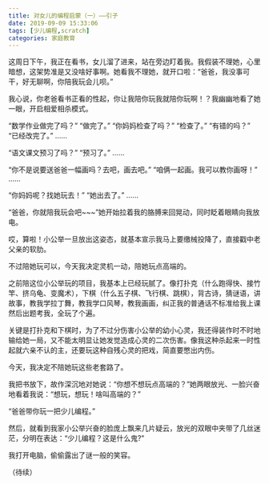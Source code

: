 ```yaml
---
title: 对女儿的编程启蒙（一）——引子
date: 2019-09-09 15:33:06
tags: [少儿编程,scratch]
categories: 家庭教育
---
```

这周日下午，我正在看书，女儿溜了进来，站在旁边盯着我。我假装不理她，心里暗想，这架势准是又没啥好事啊。她看我不理她，就开口啦：“爸爸，我没事可干，好无聊啊，你陪我玩会儿呗。”

我心说，你老爸看书正看的性起，你让我陪你玩我就陪你玩啊！？我幽幽地看了她一眼，开启相爱相杀模式。

“数学作业做完了吗？”
“做完了。”
“你妈妈检查了吗？”
“检查了。”
“有错的吗？”
“已经改完了。”
……

“语文课文预习了吗？”
“预习了。”
……

“你不是说要送爸爸一幅画吗？去吧，画去吧。”
“咱俩一起画。我可以教你画呀！”
……

“你妈妈呢？找她玩去！”
“她出去了。”
……

“爸爸，你就陪我玩会吧~~~”她开始拉着我的胳膊来回晃动，同时眨着眼睛向我放电。

哎，算啦！小公举一旦放出这姿态，就基本宣示我马上要缴械投降了，直接戳中老父亲的软肋。

不过陪她玩可以，今天我决定灵机一动，陪她玩点高端的。

之前陪这位小公举玩的项目，我基本上已经玩腻了。像打扑克（什么跑得快、接竹竿、挤乌龟、变魔术），下棋（什么五子棋、飞行棋、跳棋），背古诗，猜谜语，讲故事，教我学拉丁舞，教我学口风琴，教我画画，纠正我的普通话不标准给我上课然后出题考我，全玩了个遍。

关键是打扑克和下棋时，为了不过分伤害小公举的幼小心灵，我还得装作时不时地输给她一局，又不能太明显让她发觉造成心灵的二次伤害。像我这种杀起来一时性起就六亲不认的主，还要玩这种自残心灵的把戏，简直要憋出内伤。

今天，我决定不陪她玩这些老套路了。

我把书放下，故作深沉地对她说：“你想不想玩点高端的？”她两眼放光、一脸兴奋地看着我说：“想玩，想玩！啥叫高端的？”

“爸爸带你玩一把少儿编程。”

然后，就看到我家小公举兴奋的脸庞上飘来几片疑云，放光的双眼中夹带了几丝迷茫，分明在表达：“少儿编程？这是什么鬼?"

我打开电脑，偷偷露出了谜一般的笑容。

（待续）
